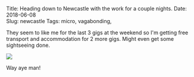 Title: Heading down to Newcastle with the work for a couple nights.
Date: 2018-06-08  
Slug: newcastle
Tags: micro, vagabonding,

They seem to like me for the last 3 gigs at the weekend so I'm getting free transport and accommodation for 2 more gigs. Might even get some sightseeing done.

<img src="/media/images/2018-06-08 gr2.jpg" class="align-center" />

Way aye man!
